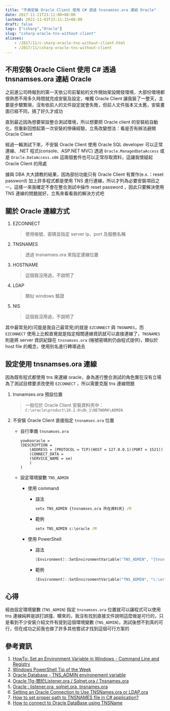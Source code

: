 ```yaml
---
title: "不用安裝 Oracle Client 使用 C# 透過 tnsnamses.ora 連結 Oracle"
date: 2017-11-21T23:11:00+08:00
lastmod: 2021-11-03T23:11:15+08:00
draft: false
tags: ["csharp","Oracle"]
slug: "csharp-oracle-tns-without-client"
aliases:
    - /2017/11/c-sharp-oracle-tns-without-client.html
    - /2017/11/csharp-oracle-tns-without-client
---
```

## 不用安裝 Oracle Client 使用 C# 透過 tnsnamses.ora 連結 Oracle

之前進公司時報到的第一天依公司前輩給的文件開始架設開發環境，大部份環境都很熟悉不用多久時間就完成安裝及設定，唯獨 Oracle Client 讓我裝了一整天，主要是步驟繁瑣，沒有依前人的文件設定就會失敗，但前人文件版本又太舊，安裝畫面已經不同，搞了好久才成功

直到最近因為想要架設整合測試環境，所以想要把 Oracle client 的安裝給自動化，但重新回想起第一次安裝的慘痛經驗，立馬改變想法：看是否有辦法避開 Oracle Client

經過一輪測試下來，不安裝 Oracle Client 使用 Oracle SQL developer 可以正常連線、.NET 程式(console、ASP.NET MVC) 透過 `Oracle.ManagedDataAccess` 或是 `Oracle.DataAccess.x86` 這兩個套件也可以正常存取資料，這讓我懷疑起 Oracle Client 的用處

據與 DBA 大大請教的結果，因為部份功能只有 Oracle Client 有實作(e.x.：reset password) 加上許多程式都是使用 TNS 進行連線，所以才列為必要安裝項目之一。這樣一來我確定不會在整合測試中操作 reset password ，因此只要解決使用 TNS 連線的問題就好，立馬來看看我的解決方式吧

## 關於 Oracle 連線方式

1. EZCONNECT

    > 使用帳號、密碼並指定 server ip、port 及服務名稱

2. TNSNAMES

    > 透過 tnsnamses.ora 來指定連線位置

3. HOSTNAME

    > 這個我沒用過，不說明了

4. LDAP

    > 類似 windows 驗證

5. NIS

    > 這個我沒用過，不說明了

其中最常見的(可能是我自己最常見)的就是 `EZCONNECT` 與 `TNSNAMES`，而 `EZCONNECT` 使用上比較直覺就是指定相關連線資訊就可以直接連線了，`TNSNAMES` 則是將 server 資訊紀錄在 `tnsnamses.ora` (帳號密碼則仍由程式提供)，類似於 host file 的概念，使用別名進行轉導過去

## 設定使用 tnsnamses.ora 連線

因為既有程式都使用 tns 來連線 oracle，身為進行整合測試的角色實在沒有立場為了測試目標要求改使用 `EZCONNECT` ，所以需要克服 tns 連線問題

1. tnsnamses.ora 預設位置

    > 一般位於 Oracle Client 安裝資料夾中：`C:\oracle\product\10.2.0\db_1\NETWORK\ADMIN`

2. 不安裝 Oracle Client 直接指定 `tnsnamses.ora` 位置

    * 自行準備 `tnsnamses.ora`

        ```config
        yowkooracle =
        (DESCRIPTION =
            (ADDRESS = (PROTOCOL = TCP)(HOST = 127.0.0.1)(PORT = 1521))
            (CONNECT_DATA =
            (SERVICE_NAME = xe)
            )
        )
        ```

    * 設定環境變數 `TNS_ADMIN`
        * 使用 command

            * 語法

                ```cmd
                setx TNS_ADMIN {tnsnamses.ora 所在資料夾} /M
                ```

            * 範例

                ```cmd
                setx TNS_ADMIN c:\oracle /M
                ```

        * 使用 PowerShell
            * 語法

                ```ps1
                [Environment]::SetEnvironmentVariable("TNS_ADMIN", "{tnsnamses.ora 所在資料夾}", "Machine")
                ```

            * 範例

                ```ps1
                [Environment]::SetEnvironmentVariable("TNS_ADMIN", "c:\oraclexe", "Machine")
                ```

## 心得

經由設定環境變數 (`TNS_ADMIN`) 指定 `tnsnamses.ora` 位置就可以讓程式可以使用 tns 連線純粹是誤打誤撞、矇來的，我沒有找到直接文件說明這麼做是可行的，只是看到不少安裝介紹文件有提到這個環境變數 (`TNS_ADMIN`)，測試後想不到真的可行，但在成功之前我也做了許多其他嘗試才找到這個可行方案的

## 參考資訊

1. [HowTo: Set an Environment Variable in Windows - Command Line and Registry](http://www.dowdandassociates.com/blog/content/howto-set-an-environment-variable-in-windows-command-line-and-registry/)
2. [Windows PowerShell Tip of the Week](https://technet.microsoft.com/en-us/library/ff730964.aspx)
3. [Oracle Database - TNS_ADMIN environement variable](https://gerardnico.com/wiki/db/oracle/tns_admin)
4. [Oracle 11g-關於Listener.ora / Sqlnet.ora / Tnsnames.ora](http://biangbiangmichael.blogspot.tw/2013/08/oracle-11g-listenerora-sqlnetora.html)
5. [Oracle : listener.ora, sqlnet.ora, tnsnames.ora](http://rickyju.pixnet.net/blog/post/28183404-oracle-%3A-listener.ora%2C-sqlnet.ora%2C-tnsnames.ora)
6. [Setting an Oracle Connection to Use TNSNames.ora or LDAP.ora](http://kb.tableau.com/articles/howto/setting-an-oracle-connection-to-use-tnsnames-ora-or-ldap-ora)
7. [How to set proper path to TNSNAMES file in C# application?](https://stackoverflow.com/questions/10618512/how-to-set-proper-path-to-tnsnames-file-in-c-sharp-application)
8. [How to connect to Oracle DataBase using TNSName](https://www.codeproject.com/Questions/158011/How-to-connect-to-Oracle-DataBase-using-TNSName)
